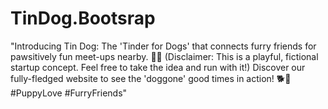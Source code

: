 # TinDog.Bootsrap
"Introducing Tin Dog: The 'Tinder for Dogs' that connects furry friends for pawsitively fun meet-ups nearby. 🐾🐶 (Disclaimer: This is a playful, fictional startup concept. Feel free to take the idea and run with it!) Discover our fully-fledged website to see the 'doggone' good times in action! 🐕💖 #PuppyLove #FurryFriends"
